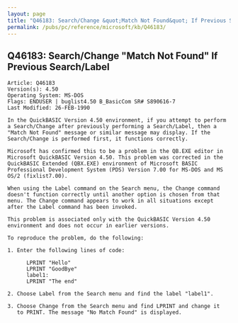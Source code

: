 ```yaml
---
layout: page
title: "Q46183: Search/Change &quot;Match Not Found&quot; If Previous Search/Label"
permalink: /pubs/pc/reference/microsoft/kb/Q46183/
---
```


## Q46183: Search/Change &quot;Match Not Found&quot; If Previous Search/Label

	Article: Q46183
	Version(s): 4.50
	Operating System: MS-DOS
	Flags: ENDUSER | buglist4.50 B_BasicCom SR# S890616-7
	Last Modified: 26-FEB-1990
	
	In the QuickBASIC Version 4.50 environment, if you attempt to perform
	a Search/Change after previously performing a Search/Label, then a
	"Match Not Found" message or similar message may display. If the
	Search/Change is performed first, it functions correctly.
	
	Microsoft has confirmed this to be a problem in the QB.EXE editor in
	Microsoft QuickBASIC Version 4.50. This problem was corrected in the
	QuickBASIC Extended (QBX.EXE) environment of Microsoft BASIC
	Professional Development System (PDS) Version 7.00 for MS-DOS and MS
	OS/2 (fixlist7.00).
	
	When using the Label command on the Search menu, the Change command
	doesn't function correctly until another option is chosen from that
	menu. The Change command appears to work in all situations except
	after the Label command has been invoked.
	
	This problem is associated only with the QuickBASIC Version 4.50
	environment and does not occur in earlier versions.
	
	To reproduce the problem, do the following:
	
	1. Enter the following lines of code:
	
	      LPRINT "Hello"
	      LPRINT "GoodBye"
	      label1:
	      LPRINT "The end"
	
	2. Choose Label from the Search menu and find the label "label1".
	
	3. Choose Change from the Search menu and find LPRINT and change it
	   to PRINT. The message "No Match Found" is displayed.
